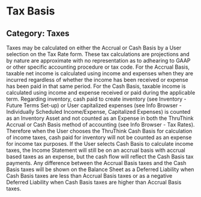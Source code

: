 # Tax Basis
## Category: Taxes
Taxes may be calculated on either the Accrual or Cash Basis by a User selection on the Tax Rate form.
These tax calculations are projections and by nature are approximate with no representation as to adhearing to GAAP or other specific accounting procedure or tax code.
For the Accrual Basis, taxable net income is calculated using income and expenses when they are incurred regardless of whether the income has been received or expense has been paid in that same period.
For the Cash Basis, taxable income is calculated using income and expense received or paid during the applicable term.
Regarding inventory, cash paid to create inventory (see Inventory - Future Terms Set-up) or User capitalized expenses (see Info Browser - Individually Scheduled Income/Expense, Capitalized Expenses) is counted as an Inventory Asset and not counted as an Expense in both the ThruThink Accrual or Cash Basis method of accounting (see Info Browser - Tax Rates). Therefore when the User chooses the ThruThink Cash Basis for calculation of income taxes, cash paid for inventory will not be counted as an expense for income tax purposes.
If the User selects Cash Basis to calculate income taxes, the Income Statement will still be on an accrual basis with accrual based taxes as an expense, but the cash flow will reflect the Cash Basis tax payments. Any difference between the Accrual Basis taxes and the Cash Basis taxes will be shown on the Balance Sheet as a Deferred Liability when Cash Basis taxes are less than Accrual Basis taxes or as a negative Deferred Liability when Cash Basis taxes are higher than Accrual Basis taxes.
